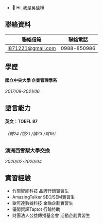 - 👋 Hi, 我是吳佳樺
## 聯絡資料
| 聯絡信箱         | 聯絡電話     |
| -------------    |:-----------:|
| i871221@gmail.com| 0988-850986 |
## 學歷
#### 國立中央大學 企業管理學系
*2017/09-2021/06*  
## 語言能力
#### 英文：TOEFL 87
###### （聽24 /說21 /讀23 /寫19）
### 澳洲西雪梨大學交換 
_2020/02-2020/04_
## 實習經驗
* 竹間智能科技 品牌行銷實習生
* AmazingTalker SEO/SEM實習生
* 歐可達數據科技 金融企劃實習生
* 優閣資訊Taptot 行銷特助
* 財團法人公益傳播基金會 活動企劃實習生  
<!---
chiahuawu/chiahuawu is a ✨ special ✨ repository because its `README.md` (this file) appears on your GitHub profile.
You can click the Preview link to take a look at your changes.
--->
